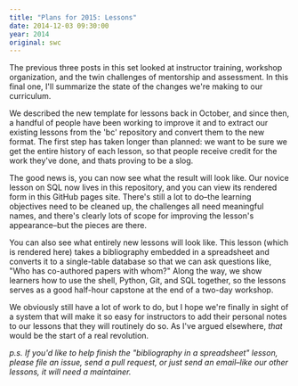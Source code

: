 ```yaml
---
title: "Plans for 2015: Lessons"
date: 2014-12-03 09:30:00
year: 2014
original: swc
---
```

<p>
  The previous three posts in this set looked at instructor training,
  workshop organization,
  and the twin challenges of mentorship and assessment.
  In this final one,
  I'll summarize the state of the changes we're making to our curriculum.
</p>
<p>
  We described the new template for lessons
  back in October,
  and since then,
  a handful of people have been working to improve it
  and to extract our existing lessons from
  the 'bc' repository
  and convert them to the new format.
  The first step has taken longer than planned:
  we want to be sure we get the entire history of each lesson,
  so that people receive credit for the work they've done,
  and thats proving to be a slog.
</p>
<p>
  The good news is,
  you can now see what the result will look like.
  Our novice lesson on SQL now lives in this repository,
  and you can view its rendered form in this GitHub pages site.
  There's still a lot to do–the learning objectives need to be cleaned up,
  the challenges all need meaningful names,
  and there's clearly lots of scope for improving the lesson's appearance–but
  the pieces are there.
</p>
<p>
  You can also see what entirely new lessons will look like.
  This lesson
  (which is rendered here)
  takes a bibliography embedded in a spreadsheet
  and converts it to a single-table database
  so that we can ask questions like, "Who has co-authored papers with whom?"
  Along the way,
  we show learners how to use the shell, Python, Git, and SQL together,
  so the lessons serves as a good half-hour capstone at the end of a two-day workshop.
</p>
<p>
  We obviously still have a lot of work to do,
  but I hope we're finally in sight of a system that will make it so easy for instructors
  to add their personal notes to our lessons
  that they will routinely do so.
  As I've argued
  elsewhere,
  <em>that</em> would be the start of a real revolution.
</p>
<p>
  <em>
    p.s.
    If you'd like to help finish the "bibliography in a spreadsheet" lesson,
    please file an issue,
    send a pull request,
    or just send an email–like our other lessons,
    it will need a maintainer.
  </em>
</p>
